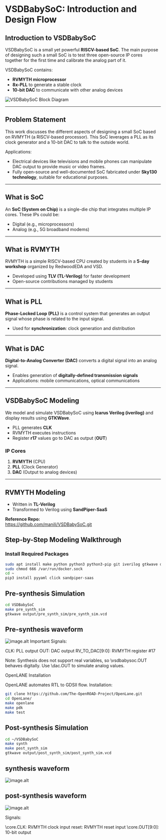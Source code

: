 # VSDBabySoC: Introduction and Design Flow

## Introduction to VSDBabySoC
VSDBabySoC is a small yet powerful **RISCV-based SoC**. The main purpose of designing such a small SoC is to test three open-source IP cores together for the first time and calibrate the analog part of it. 

VSDBabySoC contains:  
- **RVMYTH microprocessor**  
- **8x-PLL** to generate a stable clock  
- **10-bit DAC** to communicate with other analog devices  

![VSDBabySoC Block Diagram](vsdbabysoc_block_diagram.png)

---

## Problem Statement
This work discusses the different aspects of designing a small SoC based on RVMYTH (a RISCV-based processor). This SoC leverages a PLL as its clock generator and a 10-bit DAC to talk to the outside world.  

Applications:  
- Electrical devices like televisions and mobile phones can manipulate DAC output to provide music or video frames.  
- Fully open-source and well-documented SoC fabricated under **Sky130 technology**, suitable for educational purposes.

---

## What is SoC
An **SoC (System on Chip)** is a single-die chip that integrates multiple IP cores. These IPs could be:  
- Digital (e.g., microprocessors)  
- Analog (e.g., 5G broadband modems)

---

## What is RVMYTH
RVMYTH is a simple RISCV-based CPU created by students in a **5-day workshop** organized by RedwoodEDA and VSD.  
- Developed using **TLV (TL-Verilog)** for faster development  
- Open-source contributions managed by students  

---

## What is PLL
**Phase-Locked Loop (PLL)** is a control system that generates an output signal whose phase is related to the input signal.  
- Used for **synchronization**: clock generation and distribution  

---

## What is DAC
**Digital-to-Analog Converter (DAC)** converts a digital signal into an analog signal.  
- Enables generation of **digitally-defined transmission signals**  
- Applications: mobile communications, optical communications  

---

## VSDBabySoC Modeling
We model and simulate VSDBabySoC using **Icarus Verilog (iverilog)** and display results using **GTKWave**.  

- PLL generates **CLK**  
- RVMYTH executes instructions  
- Register **r17** values go to DAC as output (**OUT**)  

### IP Cores
1. **RVMYTH** (CPU)  
2. **PLL** (Clock Generator)  
3. **DAC** (Output to analog devices)  

---

## RVMYTH Modeling
- Written in **TL-Verilog**  
- Transformed to Verilog using **SandPiper-SaaS**  

**Reference Repo:**  
https://github.com/manili/VSDBabySoC.git

## Step-by-Step Modeling Walkthrough

### Install Required Packages
```bash
sudo apt install make python python3 python3-pip git iverilog gtkwave docker.io
sudo chmod 666 /var/run/docker.sock
cd ~
pip3 install pyyaml click sandpiper-saas
```

## Pre-synthesis Simulation
```bash
cd VSDBabySoC
make pre_synth_sim
gtkwave output/pre_synth_sim/pre_synth_sim.vcd
```
## Pre-synthesis waveform
![image.alt]()
Important Signals:

CLK: PLL output
OUT: DAC output
RV_TO_DAC[9:0]: RVMYTH register #17

Note: Synthesis does not support real variables, so \vsdbabysoc.OUT behaves digitally. Use \dac.OUT to simulate analog values.

OpenLANE Installation

OpenLANE automates RTL to GDSII flow.
Installation:
```bash
git clone https://github.com/The-OpenROAD-Project/OpenLane.git
cd OpenLane/
make openlane
make pdk
make test
```

## Post-synthesis Simulation
```bash
cd ~/VSDBabySoC
make synth
make post_synth_sim
gtkwave output/post_synth_sim/post_synth_sim.vcd
```
## synthesis waveform
![image.alt]()

## post-synthesis waveform
![image.alt]()

Signals:

\core.CLK: RVMYTH clock input
reset: RVMYTH reset input
\core.OUT[9:0]: 10-bit output

